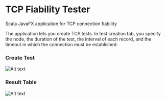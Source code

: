 # TCP Fiability Tester
Scala JavaFX application for TCP connection fiability

The application lets you create TCP tests. In test creation tab, you specify the node, the duration of the test, the interval of each record, and the timeout in which the connection must be established.

### Create Test

![Alt text](https://ibin.co/3SJabwtNElgm.jpg "Create test")

### Result Table

![Alt text](https://ibin.co/w800/3SJbT1fccUOW.jpg "Table of tests")
